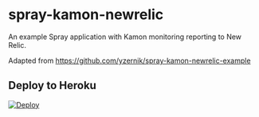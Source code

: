 # spray-kamon-newrelic

An example Spray application with Kamon monitoring reporting to New Relic.

Adapted from https://github.com/yzernik/spray-kamon-newrelic-example

Deploy to Heroku
--------------
[![Deploy](https://www.herokucdn.com/deploy/button.png)](https://heroku.com/deploy?template=https://github.com/argyakrivos/spray-kamon-newrelic)